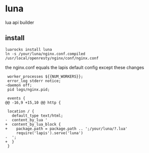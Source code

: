 # luna

lua api builder

## install

    luarocks install luna
    ln -s /your/luna/nginx.conf.compiled /usr/local/openresty/nginx/conf/nginx.conf

the nginx.conf equals the lapis default config except these changes

     worker_processes ${{NUM_WORKERS}};
     error_log stderr notice;
    -daemon off;
     pid logs/nginx.pid;
  
     events {
    @@ -16,9 +15,10 @@ http {
  
     location / {
       default_type text/html;
    -  content_by_lua '
    +  content_by_lua_block {
    +    package.path = package.path .. ';/your/luna/?.lua'
         require('lapis').serve('luna')
    -  ';
    +  }
     }
